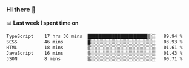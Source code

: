 ### Hi there 👋

<!--
**DBvc/DBvc** is a ✨ _special_ ✨ repository because its `README.md` (this file) appears on your GitHub profile.

Here are some ideas to get you started:

- 🔭 I’m currently working on ...
- 🌱 I’m currently learning ...
- 👯 I’m looking to collaborate on ...
- 🤔 I’m looking for help with ...
- 💬 Ask me about ...
- 📫 How to reach me: ...
- 😄 Pronouns: ...
- ⚡ Fun fact: ...
-->

📊 **Last week I spent time on**
<!--START_SECTION:waka-->

```txt
TypeScript    17 hrs 36 mins  ██████████████████████▒░░   89.94 %
SCSS          46 mins         █░░░░░░░░░░░░░░░░░░░░░░░░   03.93 %
HTML          18 mins         ▒░░░░░░░░░░░░░░░░░░░░░░░░   01.61 %
JavaScript    16 mins         ▒░░░░░░░░░░░░░░░░░░░░░░░░   01.43 %
JSON          8 mins          ▒░░░░░░░░░░░░░░░░░░░░░░░░   00.71 %
```

<!--END_SECTION:waka-->
